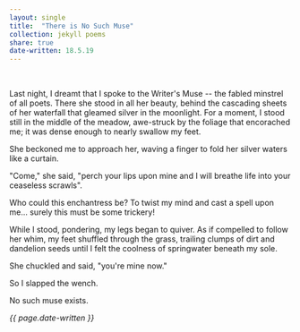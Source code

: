 ```yaml
---
layout: single
title:  "There is No Such Muse" 
collection: jekyll poems
share: true
date-written: 18.5.19
---
```


&nbsp;
&nbsp;

<p>
Last night, I dreamt that I spoke to the Writer's Muse -- the fabled minstrel of all poets. There 
she stood in all her beauty, behind the cascading sheets of her waterfall that gleamed silver in the
moonlight. For a moment, I stood still in the middle of the meadow, awe-struck by the foliage that encorached me;
it was dense enough to nearly swallow my feet.
</p>

<p>
She beckoned me to approach her, waving a finger to fold her silver waters like a curtain. 
</p>

<p>
"Come," she said, "perch your lips upon mine and I will breathe life into your ceaseless scrawls".
</p>

<p>
Who could this enchantress be? To twist my mind and cast a spell upon me... surely this must be some trickery!
</p>

<p>
While I stood, pondering, my legs began to quiver. As if compelled to follow her whim, my feet shuffled through the grass,
trailing clumps of dirt and dandelion seeds until I felt the coolness of springwater beneath my sole.
</p>

<p>
She chuckled and said, "you're mine now."
</p>

<p>
So I slapped the wench.
</p>

<p>
No such muse exists.
</p>

<em> {{ page.date-written }} </em>
